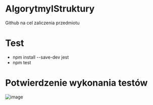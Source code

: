 # AlgorytmyIStruktury
Github na cel zaliczenia przedmiotu

# Test
- npm install --save-dev jest
- npm test

# Potwierdzenie wykonania testów
![image](https://github.com/Lukaszligizynski/AlgorytmyIStruktury/assets/104164410/73bb7495-7de8-4aa0-ae73-3d966bc9a698)
